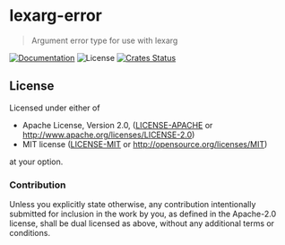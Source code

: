 # lexarg-error

> Argument error type for use with lexarg

[![Documentation](https://img.shields.io/badge/docs-master-blue.svg)][Documentation]
![License](https://img.shields.io/crates/l/lexarg-error.svg)
[![Crates Status](https://img.shields.io/crates/v/lexarg-error.svg)](https://crates.io/crates/lexarg-error)

## License

Licensed under either of

 * Apache License, Version 2.0, ([LICENSE-APACHE](LICENSE-APACHE) or http://www.apache.org/licenses/LICENSE-2.0)
 * MIT license ([LICENSE-MIT](LICENSE-MIT) or http://opensource.org/licenses/MIT)

at your option.

### Contribution

Unless you explicitly state otherwise, any contribution intentionally
submitted for inclusion in the work by you, as defined in the Apache-2.0
license, shall be dual licensed as above, without any additional terms or
conditions.

[Crates.io]: https://crates.io/crates/lexarg-error
[Documentation]: https://docs.rs/lexarg-error

